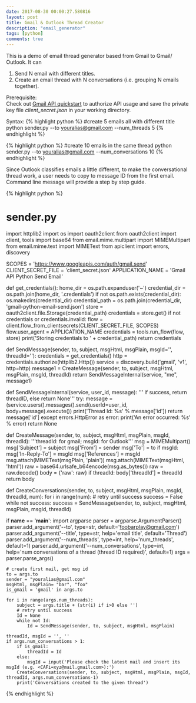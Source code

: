 ```yaml
---
date: 2017-08-30 00:00:27.580816
layout: post
title: Gmail & Outlook Thread Creator
description: "email_generator"
tags: [python]
comments: true
---
```


This is a demo of email thread generator based from Gmail to Gmail/ Outlook. It can <br/>
1. Send N email with different titles.<br/>
2. Create an email thread with N conversations (i.e. grouping N emails
   together).<br/>


Prerequisite: <br>
Check out [Gmail API quickstart](https://developers.google.com/gmail/api/quickstart/python) to authorize API usage and save the private key file *client_secret.json* in your working directory.

Syntax:
{% highlight python %}
#create 5 emails all with different title
python sender.py --to youralias@gmail.com --num_threads 5 
{% endhighlight %}

{% highlight python %}
#create 10 emails in the same thread
python sender.py --to youralias@gmail.com --num_conversations 10 
{% endhighlight %}

Since Outlook classifies emails a little different, to make the conversational thread work, a user needs to copy to message ID from the first email. Command line message will provide a step by step guide.

{% highlight python %}
# sender.py
import httplib2
import os
import oauth2client
from oauth2client import client, tools
import base64
from email.mime.multipart import MIMEMultipart
from email.mime.text import MIMEText
from apiclient import errors, discovery

SCOPES = 'https://www.googleapis.com/auth/gmail.send'
CLIENT_SECRET_FILE = 'client_secret.json'
APPLICATION_NAME = 'Gmail API Python Send Email'

def get_credentials():
    home_dir = os.path.expanduser('~')
    credential_dir = os.path.join(home_dir, '.credentials')
    if not os.path.exists(credential_dir):
        os.makedirs(credential_dir)
    credential_path = os.path.join(credential_dir, 'gmail-python-email-send.json')
    store = oauth2client.file.Storage(credential_path)
    credentials = store.get()
    if not credentials or credentials.invalid:
        flow = client.flow_from_clientsecrets(CLIENT_SECRET_FILE, SCOPES)
        flow.user_agent = APPLICATION_NAME
        credentials = tools.run_flow(flow, store)
        print('Storing credentials to ' + credential_path)
    return credentials

def SendMessage(sender, to, subject, msgHtml, msgPlain, msgId='', threadId=''):
    credentials = get_credentials()
    http = credentials.authorize(httplib2.Http())
    service = discovery.build('gmail', 'v1', http=http)
    message1 = CreateMessage(sender, to, subject, msgHtml, msgPlain, msgId, threadId)
    return SendMessageInternal(service, "me", message1)

def SendMessageInternal(service, user_id, message):
    ''' if success, return threadID, else return None'''
    try:
        message = (service.users().messages().send(userId=user_id, body=message).execute())
        print('Thread Id: %s' % message['id'])
        return message['id'] 
    except errors.HttpError as error:
        print('An error occurred: %s' % error)
        return None

def CreateMessage(sender, to, subject, msgHtml, msgPlain, msgId, threadId):
    '''threadId: for gmail; msgId: for Outlook'''
    msg = MIMEMultipart()
    msg['Subject'] = subject
    msg['From'] = sender
    msg['To'] = to
    if msgId:
        msg['In-Reply-To'] = msgId
        msg['References'] = msgId
    msg.attach(MIMEText(msgPlain, 'plain'))
    msg.attach(MIMEText(msgHtml, 'html'))
    raw = base64.urlsafe_b64encode(msg.as_bytes())
    raw = raw.decode()
    body = {'raw': raw}
    if threadId:
        body['threadId'] = threadId  
    return body

def CreateConversations(sender, to, subject, msgHtml, msgPlain, msgId, threadId, num):
    for i in range(num):
        # retry until success
        success = False
        while not success:
            success = SendMessage(sender, to, subject, msgHtml, msgPlain, msgId, threadId)

if __name__ == '__main__':
    import argparse
    parser = argparse.ArgumentParser()
    parser.add_argument('--to', type=str, default='foobarplay@gmail.com')
    parser.add_argument('--title', type=str, help='email title', default='Thread')
    parser.add_argument('--num_threads', type=int, help='num_threads', default=1)
    parser.add_argument('--num_conversations', type=int, help='num conversations of a thread (thread ID required)', default=1)
    args = parser.parse_args()                

    # create first mail, get msg id
    to = args.to
    sender = "youralias@gmail.com"
    msgHtml, msgPlain= "bar", "foo"
    is_gmail = 'gmail' in args.to

    for i in range(args.num_threads):
        subject = args.title + (str(i) if i>0 else '')
        # retry until success
        Id = None
        while not Id:
            Id = SendMessage(sender, to, subject, msgHtml, msgPlain)

    threadId, msgId = '', ''
    if args.num_conversations > 1:
        if is_gmail:
            threadId = Id
        else:
            msgId = input('Please check the latest mail and insert its msgId (e.g. <CAFi=xyz@mail.gmail.com>):')
        CreateConversations(sender, to, subject, msgHtml, msgPlain, msgId, threadId, args.num_conversations-1)
        print('Conversations created to the given thread')
{% endhighlight %}



